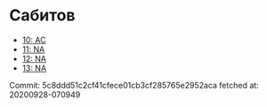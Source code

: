 # Сабитов
- [10: AC](10.md)
- [11: NA](11.md)
- [12: NA](12.md)
- [13: NA](13.md)

Commit: 5c8ddd51c2cf41cfece01cb3cf285765e2952aca
 fetched at: 20200928-070949
